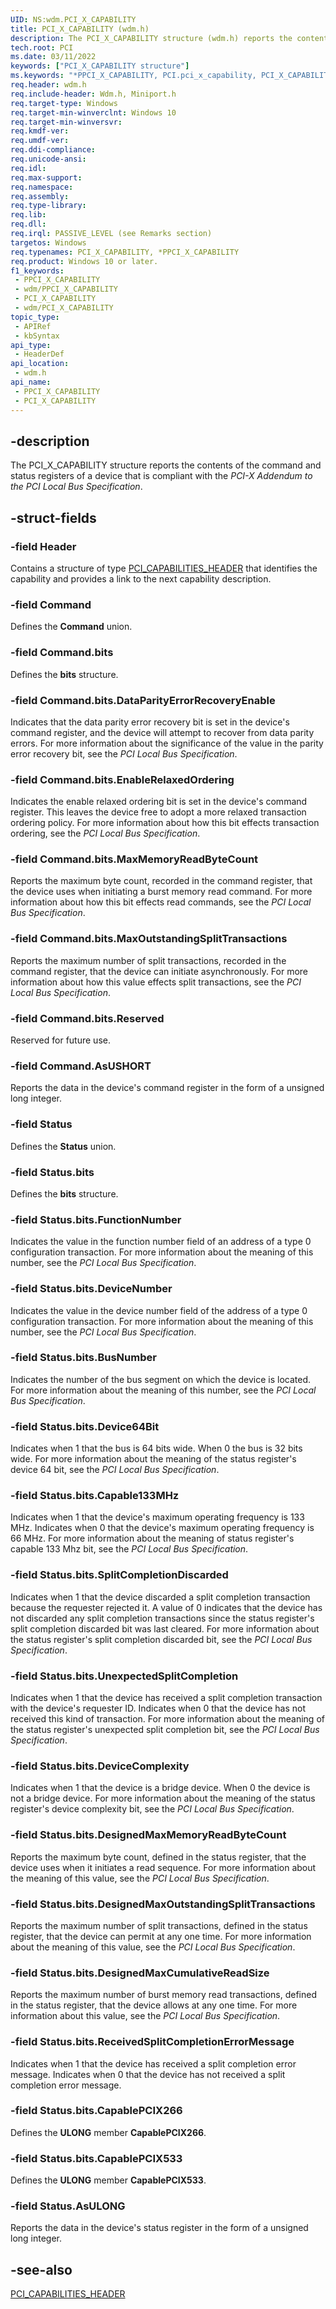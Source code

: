 ```yaml
---
UID: NS:wdm.PCI_X_CAPABILITY
title: PCI_X_CAPABILITY (wdm.h)
description: The PCI_X_CAPABILITY structure (wdm.h) reports the contents of the command and status registers of a device that is compliant with the PCI-X Addendum to the PCI Local Bus Specification.
tech.root: PCI
ms.date: 03/11/2022
keywords: ["PCI_X_CAPABILITY structure"]
ms.keywords: "*PPCI_X_CAPABILITY, PCI.pci_x_capability, PCI_X_CAPABILITY, PCI_X_CAPABILITY structure [Buses], PPCI_X_CAPABILITY, PPCI_X_CAPABILITY structure pointer [Buses], pci_struct_171a6a86-48fe-4955-8f12-43df82659f7a.xml, wdm/PCI_X_CAPABILITY, wdm/PPCI_X_CAPABILITY"
req.header: wdm.h
req.include-header: Wdm.h, Miniport.h
req.target-type: Windows
req.target-min-winverclnt: Windows 10
req.target-min-winversvr: 
req.kmdf-ver: 
req.umdf-ver: 
req.ddi-compliance: 
req.unicode-ansi: 
req.idl: 
req.max-support: 
req.namespace: 
req.assembly: 
req.type-library: 
req.lib: 
req.dll: 
req.irql: PASSIVE_LEVEL (see Remarks section)
targetos: Windows
req.typenames: PCI_X_CAPABILITY, *PPCI_X_CAPABILITY
req.product: Windows 10 or later.
f1_keywords:
 - PPCI_X_CAPABILITY
 - wdm/PPCI_X_CAPABILITY
 - PCI_X_CAPABILITY
 - wdm/PCI_X_CAPABILITY
topic_type:
 - APIRef
 - kbSyntax
api_type:
 - HeaderDef
api_location:
 - wdm.h
api_name:
 - PPCI_X_CAPABILITY
 - PCI_X_CAPABILITY
---
```


## -description

The PCI_X_CAPABILITY structure reports the contents of the command and status registers of a device that is compliant with the *PCI-X Addendum to the PCI Local Bus Specification*.

## -struct-fields

### -field Header

Contains a structure of type [PCI_CAPABILITIES_HEADER](ns-wdm-_pci_capabilities_header.md) that identifies the capability and provides a link to the next capability description.

### -field Command

Defines the **Command** union.

### -field Command.bits

Defines the **bits** structure.

### -field Command.bits.DataParityErrorRecoveryEnable

Indicates that the data parity error recovery bit is set in the device's command register, and the device will attempt to recover from data parity errors. For more information about the significance of the value in the parity error recovery bit, see the *PCI Local Bus Specification*.

### -field Command.bits.EnableRelaxedOrdering

Indicates the enable relaxed ordering bit is set in the device's command register. This leaves the device free to adopt a more relaxed transaction ordering policy. For more information about how this bit effects transaction ordering, see the *PCI Local Bus Specification*.

### -field Command.bits.MaxMemoryReadByteCount

Reports the maximum byte count, recorded in the command register, that the device uses when initiating a burst memory read command. For more information about how this bit effects read commands, see the *PCI Local Bus Specification*.

### -field Command.bits.MaxOutstandingSplitTransactions

Reports the maximum number of split transactions, recorded in the command register, that the device can initiate asynchronously. For more information about how this value effects split transactions, see the *PCI Local Bus Specification*.

### -field Command.bits.Reserved

Reserved for future use.

### -field Command.AsUSHORT

Reports the data in the device's command register in the form of a unsigned long integer.

### -field Status

Defines the **Status** union.

### -field Status.bits

Defines the **bits** structure.

### -field Status.bits.FunctionNumber

Indicates the value in the function number field of an address of a type 0 configuration transaction. For more information about the meaning of this number, see the *PCI Local Bus Specification*.

### -field Status.bits.DeviceNumber

Indicates the value in the device number field of the address of a type 0 configuration transaction. For more information about the meaning of this number, see the *PCI Local Bus Specification*.

### -field Status.bits.BusNumber

Indicates the number of the bus segment on which the device is located. For more information about the meaning of this number, see the *PCI Local Bus Specification*.

### -field Status.bits.Device64Bit

Indicates when 1 that the bus is 64 bits wide. When 0 the bus is 32 bits wide. For more information about the meaning of the status register's device 64 bit, see the *PCI Local Bus Specification*.

### -field Status.bits.Capable133MHz

Indicates when 1 that the device's maximum operating frequency is 133 MHz. Indicates when 0 that the device's maximum operating frequency is 66 MHz. For more information about the meaning of status register's capable 133 Mhz bit, see the *PCI Local Bus Specification*.

### -field Status.bits.SplitCompletionDiscarded

Indicates when 1 that the device discarded a split completion transaction because the requester rejected it. A value of 0 indicates that the device has not discarded any split completion transactions since the status register's split completion discarded bit was last cleared. For more information about the status register's split completion discarded bit, see the *PCI Local Bus Specification*.

### -field Status.bits.UnexpectedSplitCompletion

Indicates when 1 that the device has received a split completion transaction with the device's requester ID. Indicates when 0 that the device has not received this kind of transaction. For more information about the meaning of the status register's unexpected split completion bit, see the *PCI Local Bus Specification*.

### -field Status.bits.DeviceComplexity

Indicates when 1 that the device is a bridge device. When 0 the device is not a bridge device. For more information about the meaning of the status register's device complexity bit, see the *PCI Local Bus Specification*.

### -field Status.bits.DesignedMaxMemoryReadByteCount

Reports the maximum byte count, defined in the status register, that the device uses when it initiates a read sequence. For more information about the meaning of this value, see the *PCI Local Bus Specification*.

### -field Status.bits.DesignedMaxOutstandingSplitTransactions

Reports the maximum number of split transactions, defined in the status register, that the device can permit at any one time. For more information about the meaning of this value, see the *PCI Local Bus Specification*.

### -field Status.bits.DesignedMaxCumulativeReadSize

Reports the maximum number of burst memory read transactions, defined in the status register, that the device allows at any one time. For more information about this value, see the *PCI Local Bus Specification*.

### -field Status.bits.ReceivedSplitCompletionErrorMessage

Indicates when 1 that the device has received a split completion error message. Indicates when 0 that the device has not received a split completion error message.

### -field Status.bits.CapablePCIX266

Defines the **ULONG** member **CapablePCIX266**.

### -field Status.bits.CapablePCIX533

Defines the **ULONG** member **CapablePCIX533**.

### -field Status.AsULONG

Reports the data in the device's status register in the form of a unsigned long integer.

## -see-also

[PCI_CAPABILITIES_HEADER](ns-wdm-_pci_capabilities_header.md)

